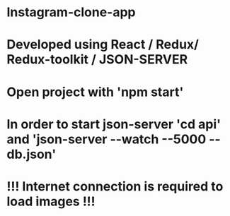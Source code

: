 # Instagram-clone-app
# Developed using React / Redux/ Redux-toolkit / JSON-SERVER
# Open project with 'npm start'
# In order to start json-server 'cd api' and 'json-server --watch --5000 --db.json'
# !!! Internet connection is required to load images !!!
